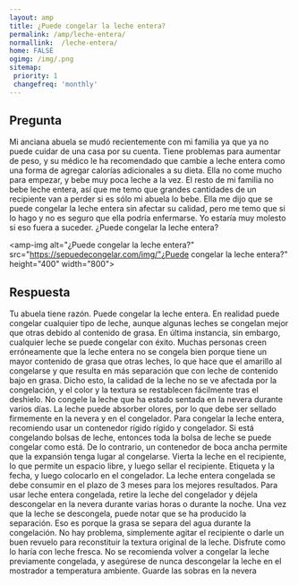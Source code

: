 ```yaml
---
layout: amp
title: ¿Puede congelar la leche entera?  
permalink: /amp/leche-entera/
normallink:  /leche-entera/
home: FALSE
ogimg: /img/.png
sitemap:
 priority: 1
 changefreq: 'monthly'
---
```




## Pregunta

Mi anciana abuela se mudó recientemente con mi familia ya que ya no puede cuidar de una casa por su cuenta. Tiene problemas para aumentar de peso, y su médico le ha recomendado que cambie a leche entera como una forma de agregar calorías adicionales a su dieta. Ella no come mucho para empezar, y bebe muy poca leche a la vez. El resto de mi familia no bebe leche entera, así que me temo que grandes cantidades de un recipiente van a perder si es sólo mi abuela lo bebe. Ella me dijo que se puede congelar la leche entera sin afectar su calidad, pero me temo que si lo hago y no es seguro que ella podría enfermarse. Yo estaría muy molesto si eso fuera a suceder. ¿Puede congelar la leche entera?


<amp-img alt="¿Puede congelar la leche entera?" src="https://sepuedecongelar.com/img/"¿Puede congelar la leche entera?" height="400" width="800"></amp-img>


## Respuesta

Tu abuela tiene razón. Puede congelar la leche entera. En realidad puede congelar cualquier tipo de leche, aunque algunas leches se congelan mejor que otras debido al contenido de grasa. En última instancia, sin embargo, cualquier leche se puede congelar con éxito. Muchas personas creen erróneamente que la leche entera no se congela bien porque tiene un mayor contenido de grasa que otras leches, lo que hace que el amarillo al congelarse y que resulta en más separación que con leche de contenido bajo en grasa. Dicho esto, la calidad de la leche no se ve afectada por la congelación, y el color y la textura se restablecen fácilmente tras el deshielo. No congele la leche que ha estado sentada en la nevera durante varios días. La leche puede absorber olores, por lo que debe ser sellado firmemente en la nevera y en el congelador.
Para congelar la leche entera, recomiendo usar un contenedor rígido rígido y congelador. Si está congelando bolsas de leche, entonces toda la bolsa de leche se puede congelar como está. De lo contrario, un contenedor de boca ancha permite que la expansión tenga lugar al congelarse. Vierta la leche en el recipiente, lo que permite un espacio libre, y luego sellar el recipiente. Etiqueta y la fecha, y luego colocarlo en el congelador. La leche entera congelada se debe consumir en el plazo de 3 meses para los mejores resultados.
Para usar leche entera congelada, retire la leche del congelador y déjela descongelar en la nevera durante varias horas o durante la noche. Una vez que la leche se descongela, puede notar que se ha producido la separación. Eso es porque la grasa se separa del agua durante la congelación. No hay problema, simplemente agitar el recipiente o darle un buen revuelo para reconstituir la textura original de la leche. Disfrute como lo haría con leche fresca. No se recomienda volver a congelar la leche previamente congelada, y asegúrese de nunca descongelar la leche en el mostrador a temperatura ambiente. Guarde las sobras en la nevera